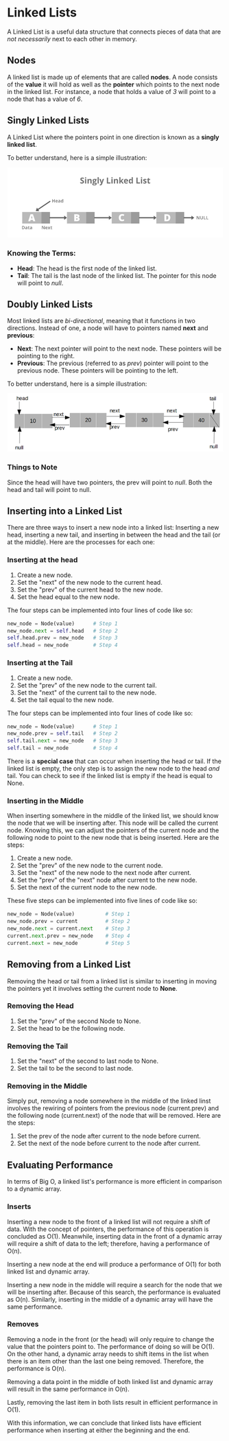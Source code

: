 # Linked Lists

A Linked List is a useful data structure that connects pieces of data that are *not necessarily* next to each other in memory. 

## Nodes
A linked list is made up of elements that are called **nodes**. A node consists of the **value** it will hold as well as the **pointer** which points to the next node in the linked list. For instance, a node that holds a value of *3* will point to a node that has a value of *6*.

## Singly Linked Lists
A Linked List where the pointers point in one direction is known as a **singly linked list**.

To better understand, here is a simple illustration:

![Image of Singly Linked List](images/linked-list-illustration.png)

### Knowing the Terms:
- **Head**: The head is the first node of the linked list.
- **Tail**: The tail is the last node of the linked list. The pointer for this node will point to *null*.

## Doubly Linked Lists
Most linked lists are *bi-directional*, meaning that it functions in two directions. Instead of one, a node will have to pointers named **next** and **previous**: 

- **Next**: The next pointer will point to the next node. These pointers will be pointing to the right.
- **Previous**: The previous (referred to as *prev*) pointer will point to the previous node. These pointers will be pointing to the left.

To better understand, here is a simple illustration:

![Image of Doubly Linked List](images/doubly-linked-list-illustration.png)

### Things to Note
Since the head will have two pointers, the prev will point to *null*. Both the head and tail will point to null.

## Inserting into a Linked List
There are three ways to insert a new node into a linked list: Inserting a new head, inserting a new tail, and inserting in between the head and the tail (or at the middle). Here are the processes for each one:

### Inserting at the head
1. Create a new node.
2. Set the "next" of the new node to the current head.
3. Set the "prev" of the current head to the new node.
4. Set the head equal to the new node.

The four steps can be implemented into four lines of code like so:

```python
new_node = Node(value)      # Step 1
new_node.next = self.head   # Step 2
self.head.prev = new_node   # Step 3
self.head = new_node        # Step 4
```

### Inserting at the Tail
1. Create a new node.
2. Set the "prev" of the new node to the current tail.
3. Set the "next" of the current tail to the new node.
4. Set the tail equal to the new node. 

The four steps can be implemented into four lines of code like so:

```python
new_node = Node(value)      # Step 1
new_node.prev = self.tail   # Step 2
self.tail.next = new_node   # Step 3
self.tail = new_node        # Step 4    
```

There is a **special case** that can occur when inserting the head or tail. If the linked list is empty, the only step is to assign the new node to the head *and* tail. You can check to see if the linked list is empty if the head is equal to None.

### Inserting in the Middle
When inserting somewhere in the middle of the linked list, we should know the node that we will be inserting after. This node will be called the current node. Knowing this, we can adjust the pointers of the current node and the following node to point to the new node that is being inserted. Here are the steps:

1. Create a new node.
2. Set the "prev" of the new node to the current node.
3. Set the "next" of the new node to the next node after current.
4. Set the "prev" of the "next" node after current to the new node.
5. Set the next of the current node to the new node.

These five steps can be implemented into five lines of code like so:

```python
new_node = Node(value)          # Step 1
new_node.prev = current         # Step 2
new_node.next = current.next    # Step 3
current.next.prev = new_node    # Step 4
current.next = new_node         # Step 5
```

## Removing from a Linked List
Removing the head or tail from a linked list is similar to inserting in moving the pointers yet it involves setting the current node to **None**.

### Removing the Head
1. Set the "prev" of the second Node to None.
2. Set the head to be the following node.

### Removing the Tail
1. Set the "next" of the second to last node to None.
2. Set the tail to be the second to last node.

### Removing in the Middle
Simply put, removing a node somewhere in the middle of the linked linst involves the rewiring of pointers from the previous node (current.prev) and the following node (current.next) of the node that will be removed. Here are the steps:

1. Set the prev of the node after current to the node before current.
2. Set the next of the node before current to the node after current.

## Evaluating Performance
In terms of Big O, a linked list's performance is more efficient in comparison to a dynamic array. 

### Inserts
Inserting a new node to the front of a linked list will not require a shift of data. With the concept of pointers, the performance of this operation is concluded as O(1). Meanwhile, inserting data in the front of a dynamic array will require a shift of data to the left; therefore, having a performance of O(n).

Inserting a new node at the end will produce a performance of O(1) for both linked list and dynamic array. 

Inserting a new node in the middle will require a search for the node that we will be inserting after. Because of this search, the performance is evaluated as O(n). Similarly, inserting in the middle of a dynamic array will have the same performance. 

### Removes
Removing a node in the front (or the head) will only require to change the value that the pointers point to. The performance of doing so will be O(1). On the other hand, a dynamic array needs to shift items in the list when there is an item other than the last one being removed. Therefore, the performance is O(n).

Removing a data point in the middle of both linked list and dynamic array will result in the same performance in O(n).

Lastly, removing the last item in both lists result in efficient performance in O(1).

With this information, we can conclude that linked lists have efficient performance when inserting at either the beginning and the end.



